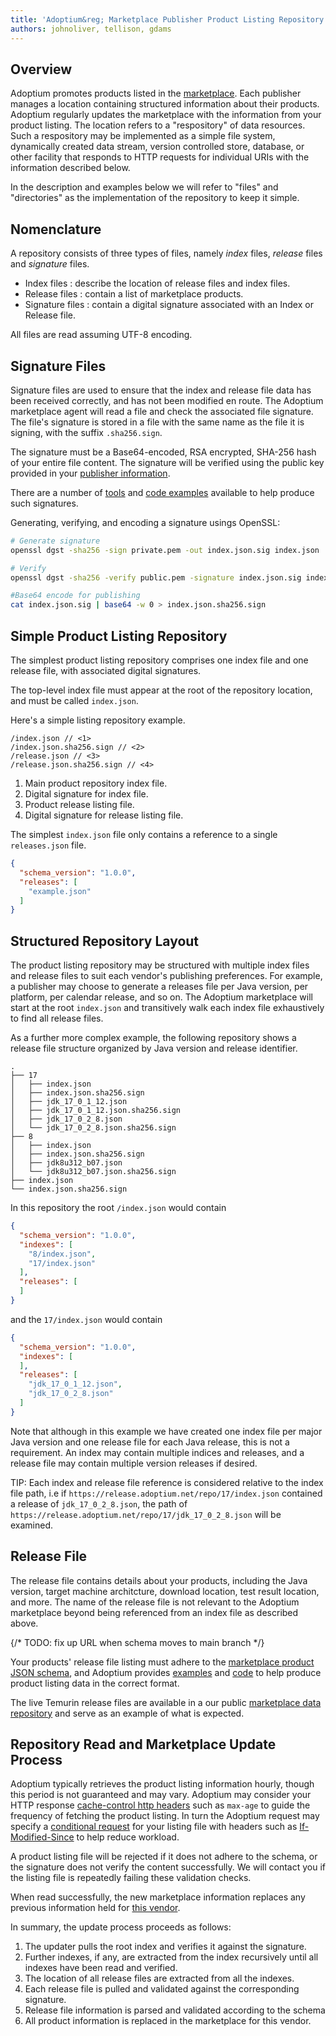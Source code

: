 ```yaml
---
title: 'Adoptium&reg; Marketplace Publisher Product Listing Repository'
authors: johnoliver, tellison, gdams
---
```


## Overview

Adoptium promotes products listed in the [marketplace](/marketplace). Each publisher manages a location containing structured information about their products. Adoptium regularly updates the marketplace with the information from your product listing. The location refers to a "respository" of data resources. Such a respository may be implemented as a simple file system, dynamically created data stream, version controlled store, database, or other facility that responds to HTTP requests for individual URIs with the information described below.

In the description and examples below we will refer to "files" and "directories" as the implementation of the repository to keep it simple.

## Nomenclature

A repository consists of three types of files, namely *index* files, *release* files and *signature* files.

 * Index files : describe the location of release files and index files.
 * Release files : contain a list of marketplace products.
 * Signature files : contain a digital signature associated with an Index or Release file.
 
All files are read assuming UTF-8 encoding.
 
## Signature Files

Signature files are used to ensure that the index and release file data has been received correctly, and has not been modified en route. The Adoptium marketplace agent will read a file and check the associated file signature. The file's signature is stored in a file with the same name as the file it is signing, with the suffix `.sha256.sign`.

The signature must be a Base64-encoded, RSA encrypted, SHA-256 hash of your entire file content. The signature will be verified using the public key provided in your [publisher information](/docs/marketplace-guide#providing-publisher-information).

There are a number of [tools](https://opensource.com/article/19/6/cryptography-basics-openssl-part-2) and [code examples](https://www.baeldung.com/java-digital-signature) available to help produce such signatures.

Generating, verifying, and encoding a signature usings OpenSSL:

```bash
# Generate signature
openssl dgst -sha256 -sign private.pem -out index.json.sig index.json

# Verify
openssl dgst -sha256 -verify public.pem -signature index.json.sig index.json

#Base64 encode for publishing
cat index.json.sig | base64 -w 0 > index.json.sha256.sign
```

## Simple Product Listing Repository

The simplest product listing repository comprises one index file and one release file, with associated digital signatures.

The top-level index file must appear at the root of the repository location, and must be called `index.json`.

Here's a simple listing repository example.

```output
/index.json // <1>
/index.json.sha256.sign // <2>
/release.json // <3>
/release.json.sha256.sign // <4>
```

1. Main product repository index file.
1. Digital signature for index file.
1. Product release listing file.
1. Digital signature for release listing file.

The simplest `index.json` file only contains a reference to a single `releases.json` file.

```json
{
  "schema_version": "1.0.0",
  "releases": [
    "example.json"
  ]
}
```

## Structured Repository Layout

The product listing repository may be structured with multiple index files and release files to suit each vendor's publishing preferences.  For example, a publisher may choose to generate a releases file per Java version, per platform, per calendar release, and so on. The Adoptium marketplace will start at the root `index.json` and transitively walk each index file exhaustively to find all release files.

As a further more complex example, the following repository shows a release file structure organized by Java version and release identifier.

```tree
.
├── 17
│   ├── index.json
│   ├── index.json.sha256.sign
│   ├── jdk_17_0_1_12.json
│   ├── jdk_17_0_1_12.json.sha256.sign
│   ├── jdk_17_0_2_8.json
│   └── jdk_17_0_2_8.json.sha256.sign
├── 8
│   ├── index.json
│   ├── index.json.sha256.sign
│   ├── jdk8u312_b07.json
│   └── jdk8u312_b07.json.sha256.sign
├── index.json
└── index.json.sha256.sign
```

In this repository the root `/index.json` would contain

```json
{
  "schema_version": "1.0.0",
  "indexes": [
    "8/index.json",
    "17/index.json"
  ],
  "releases": [
  ]
}
```

and the `17/index.json` would contain

```json
{
  "schema_version": "1.0.0",
  "indexes": [
  ],
  "releases": [
    "jdk_17_0_1_12.json",
    "jdk_17_0_2_8.json"
  ]
}
```

Note that although in this example we have created one index file per major Java version and one release file for each Java release, this is not a requirement. An index may contain multiple indices and releases, and a release file may contain multiple version releases if desired.

TIP: Each index and release file reference is considered relative to the index file path, i.e if `https://release.adoptium.net/repo/17/index.json` contained a release of `jdk_17_0_2_8.json`, the path of `https://release.adoptium.net/repo/17/jdk_17_0_2_8.json` will be examined.


## Release File

The release file contains details about your products, including the Java version, target machine architcture, download location, test result location, and more. The name of the release file is not relevant to the Adoptium marketplace beyond being referenced from an index file as described above.

{/* TODO: fix up URL when schema moves to main branch */}

Your products' release file listing must adhere to the
[marketplace product JSON schema](https://github.com/adoptium/api.adoptium.net/tree/marketplace/marketplace), and Adoptium provides [examples](https://github.com/adoptium/api.adoptium.net/blob/marketplace/marketplace/adoptium-marketplace-schema-tests/src/test/resources/net/adoptium/marketplace/schema/) and
[code](https://github.com/adoptium/api.adoptium.net/tree/marketplace/marketplace/adoptium-marketplace-schema) to help produce product listing data in the correct format.

The live Temurin release files are available in a our public [marketplace data repository](https://github.com/adoptium/marketplace-data) and serve as an example of what is expected.

## Repository Read and Marketplace Update Process

Adoptium typically retrieves the product listing information hourly, though this period is not guaranteed and may vary. Adoptium may consider your HTTP response [cache-control http headers](https://developer.mozilla.org/en-US/docs/Web/HTTP/Headers/Cache-Control) such as `max-age` to guide the frequency of fetching the product listing. In turn the Adoptium request may specify a [conditional request](https://developer.mozilla.org/en-US/docs/Web/HTTP/Conditional_requests) for your listing file with headers such as [If-Modified-Since](https://developer.mozilla.org/en-US/docs/Web/HTTP/Headers/If-Modified-Since) to help reduce workload.

A product listing file will be rejected if it does not adhere to the schema, or the signature does not verify the content successfully. We will contact you if the listing file is repeatedly failing these validation checks.

When read successfully, the new marketplace information replaces any previous information held for [this vendor](/docs/marketplace-guide#providing-publisher-information).

In summary, the update process proceeds as follows:

1. The updater pulls the root index and verifies it against the signature.
1. Further indexes, if any, are extracted from the index recursively until all indexes have been read and verified.
1. The location of all release files are extracted from all the indexes.
1. Each release file is pulled and validated against the corresponding signature.
1. Release file information is parsed and validated according to the schema
1. All product information is replaced in the marketplace for this vendor.
